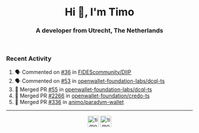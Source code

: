 <h1 align="center">Hi 👋, I'm Timo</h1>
<h3 align="center">A developer from Utrecht, The Netherlands</h3>
<br/>
<!-- https://github.com/rahuldkjain/github-profile-readme-generator --!>

<!--  <p align="left"><img src="https://github-readme-stats.vercel.app/api?username=timoglastra&show_icons=true&count_private=true&" alt="timoglastra" /></p> --!>

<!--
Github language stats
<p align="left"><img src="https://github-readme-stats.vercel.app/api/top-langs/?username=timoglastra&layout=compact" alt="timoglastra" /><p>
-->

<!-- Codestats language stats -->
<!-- <p align="left"><img src="https://codestats-readme.vercel.app/api/top-langs/?username=timoglastra&layout=compact&language_count=12" alt="timoglastra" /><p>    --!>
  
<h3>Recent Activity</h3>

<!--START_SECTION:activity-->
1. 🗣 Commented on [#36](https://github.com/FIDEScommunity/DIIP/issues/36#issuecomment-2846565920) in [FIDEScommunity/DIIP](https://github.com/FIDEScommunity/DIIP)
2. 🗣 Commented on [#53](https://github.com/openwallet-foundation-labs/dcql-ts/pull/53#issuecomment-2844518715) in [openwallet-foundation-labs/dcql-ts](https://github.com/openwallet-foundation-labs/dcql-ts)
3. 🎉 Merged PR [#55](https://github.com/openwallet-foundation-labs/dcql-ts/pull/55) in [openwallet-foundation-labs/dcql-ts](https://github.com/openwallet-foundation-labs/dcql-ts)
4. 🎉 Merged PR [#2266](https://github.com/openwallet-foundation/credo-ts/pull/2266) in [openwallet-foundation/credo-ts](https://github.com/openwallet-foundation/credo-ts)
5. 🎉 Merged PR [#336](https://github.com/animo/paradym-wallet/pull/336) in [animo/paradym-wallet](https://github.com/animo/paradym-wallet)
<!--END_SECTION:activity-->

---

<p align="center">
<a href="https://twitter.com/timoglastra" target="blank"><img align="center" src="https://cdn.jsdelivr.net/npm/simple-icons@3.0.1/icons/twitter.svg" alt="timoglastra" height="30" width="30" /></a>
<a href="https://linkedin.com/in/timoglastra" target="blank"><img align="center" src="https://cdn.jsdelivr.net/npm/simple-icons@3.0.1/icons/linkedin.svg" alt="timoglastra" height="30" width="30" /></a>
</p>



